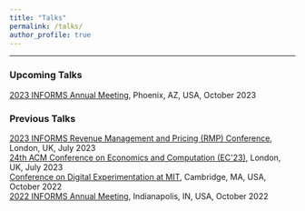 ```yaml
---
title: "Talks"
permalink: /talks/
author_profile: true
---
```

---
### Upcoming Talks

[2023 INFORMS Annual Meeting](https://meetings.informs.org/wordpress/phoenix2023/), Phoenix, AZ, USA, October 2023

### Previous Talks

[2023 INFORMS Revenue Management and Pricing (RMP) Conference](https://meetings.informs.org/wordpress/indianapolis2022/), London, UK, July 2023
<br />
[24th ACM Conference on Economics and Computation (EC'23)](https://ec23.sigecom.org/), London, UK, July 2023
<br />
[Conference on Digital Experimentation at MIT](https://ide.mit.edu/events/2022-conference-on-digital-experimentation-mit-codemit/), Cambridge, MA, USA, October 2022
<br />
[2022 INFORMS Annual Meeting](https://meetings.informs.org/wordpress/indianapolis2022/), Indianapolis, IN, USA, October 2022

